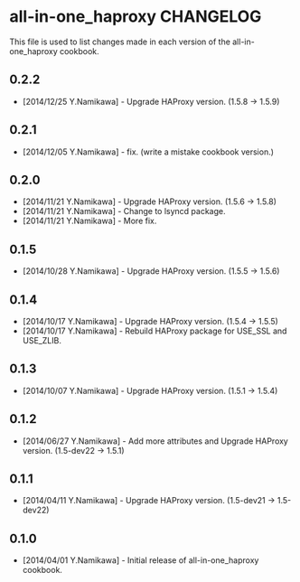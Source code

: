 all-in-one_haproxy CHANGELOG
============================

This file is used to list changes made in each version of the all-in-one_haproxy cookbook.

0.2.2
-----
- [2014/12/25 Y.Namikawa] - Upgrade HAProxy version. (1.5.8 -> 1.5.9)

0.2.1
-----
- [2014/12/05 Y.Namikawa] - fix. (write a mistake cookbook version.)

0.2.0
-----
- [2014/11/21 Y.Namikawa] - Upgrade HAProxy version. (1.5.6 -> 1.5.8)
- [2014/11/21 Y.Namikawa] - Change to lsyncd package.
- [2014/11/21 Y.Namikawa] - More fix.

0.1.5
-----
- [2014/10/28 Y.Namikawa] - Upgrade HAProxy version. (1.5.5 -> 1.5.6)

0.1.4
-----
- [2014/10/17 Y.Namikawa] - Upgrade HAProxy version. (1.5.4 -> 1.5.5)
- [2014/10/17 Y.Namikawa] - Rebuild HAProxy package for USE_SSL and USE_ZLIB.

0.1.3
-----
- [2014/10/07 Y.Namikawa] - Upgrade HAProxy version. (1.5.1 -> 1.5.4)

0.1.2
-----
- [2014/06/27 Y.Namikawa] - Add more attributes and Upgrade HAProxy version. (1.5-dev22 -> 1.5.1)

0.1.1
-----
- [2014/04/11 Y.Namikawa] - Upgrade HAProxy version. (1.5-dev21 -> 1.5-dev22)

0.1.0
-----
- [2014/04/01 Y.Namikawa] - Initial release of all-in-one_haproxy cookbook.

